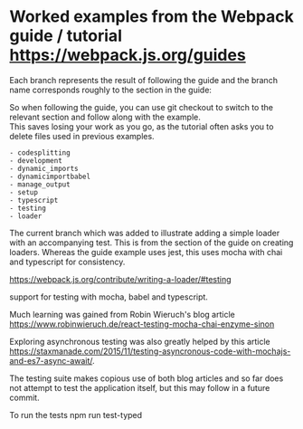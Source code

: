 # Worked examples from the Webpack guide / tutorial https://webpack.js.org/guides
Each branch represents the result of following the guide and the branch name corresponds roughly to the section in the guide:

So when following the guide, you can use git checkout <branch name> to switch to the relevant section and follow along with the example.  
This saves losing your work as you go, as the tutorial often asks you to delete files used in previous examples.



    - codesplitting
    - development
    - dynamic_imports
    - dynamicimportbabel
    - manage_output
    - setup
    - typescript
    - testing
    - loader 

The current branch which was added to illustrate adding a simple loader with an accompanying test.  This is from the section of the guide on creating loaders. Whereas the guide example uses jest, this uses mocha with chai and typescript for consistency.

https://webpack.js.org/contribute/writing-a-loader/#testing

support for testing with mocha, babel and typescript.

Much learning was gained from Robin Wieruch's blog article https://www.robinwieruch.de/react-testing-mocha-chai-enzyme-sinon

Exploring asynchronous testing was also greatly helped by this article https://staxmanade.com/2015/11/testing-asyncronous-code-with-mochajs-and-es7-async-await/. 

The testing suite makes copious use of both blog articles and so far does not attempt to test the application itself, but this may follow in a future commit.


To run the tests npm run test-typed
